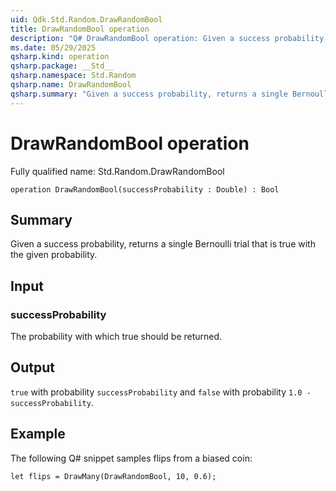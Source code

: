 ```yaml
---
uid: Qdk.Std.Random.DrawRandomBool
title: DrawRandomBool operation
description: "Q# DrawRandomBool operation: Given a success probability, returns a single Bernoulli trial that is true with the given probability."
ms.date: 05/29/2025
qsharp.kind: operation
qsharp.package: __Std__
qsharp.namespace: Std.Random
qsharp.name: DrawRandomBool
qsharp.summary: "Given a success probability, returns a single Bernoulli trial that is true with the given probability."
---
```


# DrawRandomBool operation

Fully qualified name: Std.Random.DrawRandomBool

```qsharp
operation DrawRandomBool(successProbability : Double) : Bool
```

## Summary
Given a success probability, returns a single Bernoulli trial
that is true with the given probability.

## Input
### successProbability
The probability with which true should be returned.

## Output
`true` with probability `successProbability`
and `false` with probability `1.0 - successProbability`.

## Example
The following Q# snippet samples flips from a biased coin:
```qsharp
let flips = DrawMany(DrawRandomBool, 10, 0.6);
```
